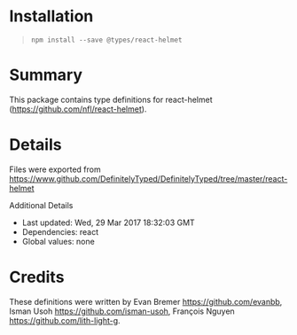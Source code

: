 # Installation
> `npm install --save @types/react-helmet`

# Summary
This package contains type definitions for react-helmet (https://github.com/nfl/react-helmet).

# Details
Files were exported from https://www.github.com/DefinitelyTyped/DefinitelyTyped/tree/master/react-helmet

Additional Details
 * Last updated: Wed, 29 Mar 2017 18:32:03 GMT
 * Dependencies: react
 * Global values: none

# Credits
These definitions were written by Evan Bremer <https://github.com/evanbb>, Isman Usoh <https://github.com/isman-usoh>, François Nguyen <https://github.com/lith-light-g>.
